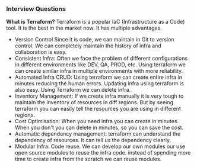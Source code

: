 ### Interview Questions

**What is Terraform?**
Terraform is a popular IaC (Infrastructure as a Code) tool. It is the best in the market now. It has multiple advantages.
* Version Control
Since it is code, we can maintain in Git to version control. We can completely maintain the history of infra and collaboration is easy.
* Consistent Infra:
Often we face the problem of different configurations in different environments like DEV, QA, PROD, etc. Using terraform we can create similar infra in multiple environments with more reliability.
* Automated Infra CRUD:
Using terraform we can create entire infra in minutes reducing the human errors. Updating infra using terraform is also easy. Using Terraform we can delete infra.
* Inventory Management:
If we create infra manually it is very tough to maintain the inventory of resources in diff regions. But by seeing terraform you can easily tell the resources you are using in different regions.
* Cost Optimisation:
When you need infra you can create in minutes. When you don't you can delete in minutes, so you can save the cost.
* Automatic dependency management:
terraform can understand the dependency of resources. It can tell us the dependency clearly.
* Modular Infra:
Code reuse. We can develop our own modules our use open source modules to reuse the infra code. instead of spending more time to create infra from the scratch we can reuse modules.
